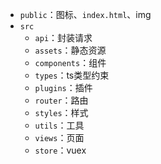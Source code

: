 - `public`：图标、`index.html`、img
- `src`
	- `api`：封装请求
	- `assets`：静态资源
	- `components`：组件
	- `types`：ts类型约束
	- `plugins`：插件
	- `router`：路由
	- `styles`：样式
	- `utils`：工具
	- `views`：页面
	- `store`：vuex